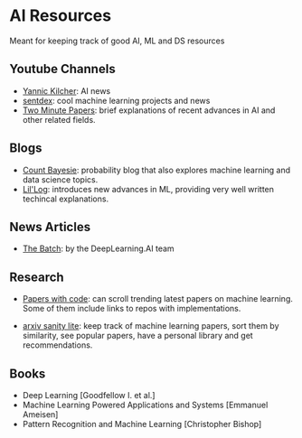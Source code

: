 # AI Resources

Meant for keeping track of good AI, ML and DS resources

## Youtube Channels

- [Yannic Kilcher](https://www.youtube.com/c/YannicKilcher): AI news
- [sentdex](https://www.youtube.com/@sentdex): cool machine learning projects and news
- [Two Minute Papers](https://www.youtube.com/c/K%C3%A1rolyZsolnai): brief explanations of recent advances in AI and other related fields.

## Blogs

- [Count Bayesie](https://www.countbayesie.com/): probability blog that also explores machine learning and data science topics.
- [Lil'Log](https://lilianweng.github.io/): introduces new advances in ML, providing very well written techincal explanations.
## News Articles

- [The Batch](https://www.deeplearning.ai/the-batch/): by the DeepLearning.AI team

## Research

- [Papers with code](https://paperswithcode.com/): can scroll trending latest papers on machine learning. Some of them include links to repos with implementations.

- [arxiv sanity lite](https://arxiv-sanity-lite.com/): keep track of machine learning papers, sort them by similarity, see popular papers, have a personal library and get recommendations.

## Books

- Deep Learning [Goodfellow I. et al.]
- Machine Learning Powered Applications and Systems [Emmanuel Ameisen]
- Pattern Recognition and Machine Learning [Christopher Bishop]

